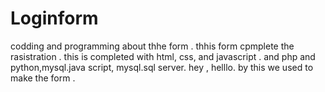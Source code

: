 # Loginform
codding and programming about thhe form .
thhis form cpmplete the rasistration .
this is completed with html, css, and javascript .
and php and python,mysql.java script, mysql.sql server.
hey , helllo. by this we used to make the form .
